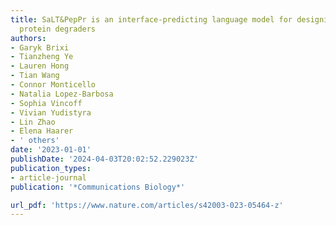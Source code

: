 ```yaml
---
title: SaLT&PepPr is an interface-predicting language model for designing peptide-guided
  protein degraders
authors:
- Garyk Brixi
- Tianzheng Ye
- Lauren Hong
- Tian Wang
- Connor Monticello
- Natalia Lopez-Barbosa
- Sophia Vincoff
- Vivian Yudistyra
- Lin Zhao
- Elena Haarer
- ' others'
date: '2023-01-01'
publishDate: '2024-04-03T20:02:52.229023Z'
publication_types:
- article-journal
publication: '*Communications Biology*'

url_pdf: 'https://www.nature.com/articles/s42003-023-05464-z'
---
```

